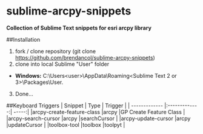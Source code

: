 
sublime-arcpy-snippets
======================

**Collection of Sublime Text snippets for esri arcpy library**

##Installation
1. fork / clone repository (git clone https://github.com/brendancol/sublime-arcpy-snippets)
2. clone into local Sublime "User" folder
  * **Windows:** C:\Users\<user>\AppData\Roaming\<Sublime Text 2 or 3>\Packages\User.
3. Done...




##Keyboard Triggers
| Snippet        | Type           | Trigger  |
| ------------- |:-------------:| -----:|
|arcpy-create-feature-class |arcpy |GP Create Feature Class | 
|arcpy-search-cursor |arcpy |searchCursor | 
|arcpy-update-cursor |arcpy |updateCursor | 
|toolbox-tool |toolbox |toolpyt | 
